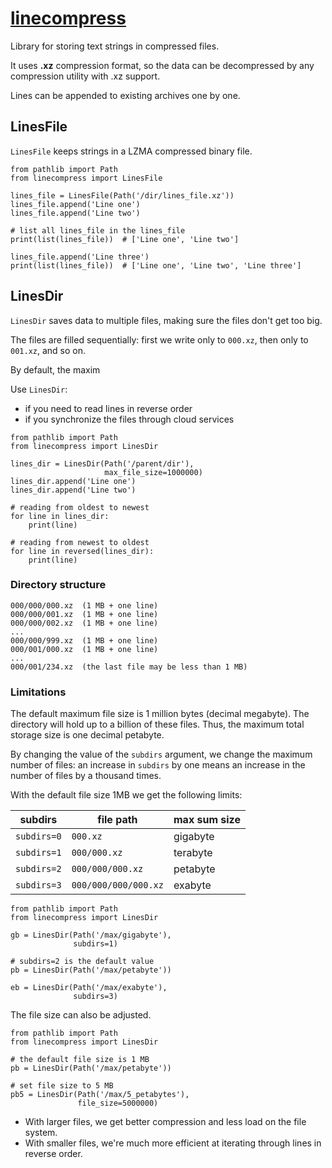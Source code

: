 # [linecompress](https://github.com/rtmigo/linecompress_py#readme)

Library for storing text strings in compressed files.

It uses **.xz** compression format, so the data can be decompressed by any
compression utility with .xz support.

Lines can be appended to existing archives one by one.

## LinesFile

`LinesFile` keeps strings in a LZMA compressed binary file.

```python3
from pathlib import Path
from linecompress import LinesFile

lines_file = LinesFile(Path('/dir/lines_file.xz'))
lines_file.append('Line one')
lines_file.append('Line two')

# list all lines_file in the lines_file    
print(list(lines_file))  # ['Line one', 'Line two']

lines_file.append('Line three')
print(list(lines_file))  # ['Line one', 'Line two', 'Line three']
```

## LinesDir

`LinesDir` saves data to multiple files, making sure the files don't get too
big.

The files are filled sequentially: first we write only to `000.xz`, then only
to `001.xz`, and so on.

By default, the maxim

Use `LinesDir`:

- if you need to read lines in reverse order
- if you synchronize the files through cloud services

```python3
from pathlib import Path
from linecompress import LinesDir

lines_dir = LinesDir(Path('/parent/dir'),
                     max_file_size=1000000)
lines_dir.append('Line one')
lines_dir.append('Line two')

# reading from oldest to newest
for line in lines_dir:
    print(line)

# reading from newest to oldest
for line in reversed(lines_dir):
    print(line)
```

### Directory structure

```
000/000/000.xz  (1 MB + one line)
000/000/001.xz  (1 MB + one line)
000/000/002.xz  (1 MB + one line)
...
000/000/999.xz  (1 MB + one line)
000/001/000.xz  (1 MB + one line)
... 
000/001/234.xz  (the last file may be less than 1 MB) 
```

### Limitations

The default maximum file size is 1 million bytes (decimal megabyte). The
directory will hold up to a billion of these files. Thus, the maximum total
storage size is one decimal petabyte.

By changing the value of the `subdirs` argument, we change the maximum number of
files: an increase in `subdirs` by one means an increase in the number of 
files by a thousand times.

With the default file size 1MB we get the following limits:


| subdirs     | file path            | max sum size |
|-------------|----------------------|--------------|
| `subdirs=0` | `000.xz`             | gigabyte     |
| `subdirs=1` | `000/000.xz`         | terabyte     |
| `subdirs=2` | `000/000/000.xz`     | petabyte     |
| `subdirs=3` | `000/000/000/000.xz` | exabyte      |

```python3
from pathlib import Path
from linecompress import LinesDir

gb = LinesDir(Path('/max/gigabyte'),
              subdirs=1)

# subdirs=2 is the default value
pb = LinesDir(Path('/max/petabyte'))

eb = LinesDir(Path('/max/exabyte'),
              subdirs=3)
```

The file size can also be adjusted.

```python3
from pathlib import Path
from linecompress import LinesDir

# the default file size is 1 MB
pb = LinesDir(Path('/max/petabyte'))

# set file size to 5 MB
pb5 = LinesDir(Path('/max/5_petabytes'),
               file_size=5000000)
```

* With larger files, we get better compression and less load on the file system.
* With smaller files, we're much more efficient at iterating through lines in 
  reverse order.